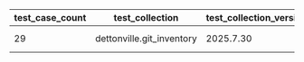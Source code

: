 | test_case_count | test_collection | test_collection_version | test_component | test_date | test_failed | test_details_link |
| --- | --- | --- | --- | --- | --- | --- |
| 29 | dettonville.git_inventory | 2025.7.30 | update_hosts | 2025-08-02T14:53:32Z | True | [test details](./update_hosts/test.results/test-results.md) |
